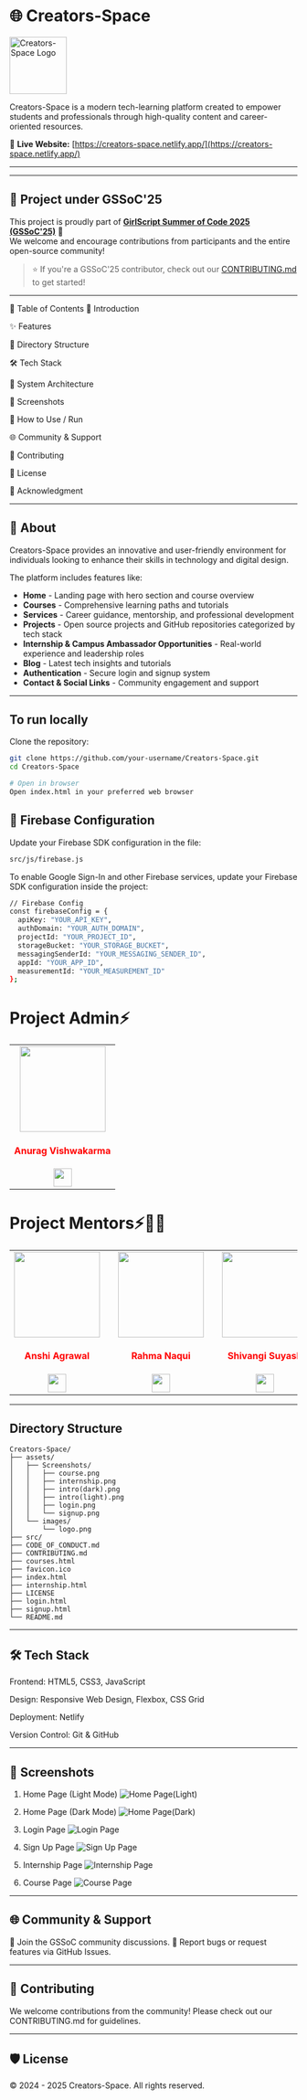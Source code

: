 # 🌐 Creators-Space

<img src="./assets/images/logo.png" alt="Creators-Space Logo" height="100px" />


Creators-Space is a modern tech-learning platform created to empower students and professionals through high-quality content and career-oriented resources.

🔗 **Live Website:** [https://creators-space.netlify.app/](https://creators-space.netlify.app/)

---
---

## 🚀 Project under GSSoC'25

This project is proudly part of **[GirlScript Summer of Code 2025 (GSSoC'25)](https://gssoc.girlscript.tech/)** 🎉  
We welcome and encourage contributions from participants and the entire open-source community!

> ⭐ If you're a GSSoC'25 contributor, check out our [CONTRIBUTING.md](./CONTRIBUTING.md) to get started!


---
📌 Table of Contents
🎯 Introduction

✨ Features

📁 Directory Structure

🛠 Tech Stack

🧠 System Architecture

📸 Screenshots

🚀 How to Use / Run

🌐 Community & Support

🤝 Contributing

📄 License

🌟 Acknowledgment


---

## 📌 About

Creators-Space provides an innovative and user-friendly environment for individuals looking to enhance their skills in technology and digital design. 

The platform includes features like:

- **Home** - Landing page with hero section and course overview
- **Courses** - Comprehensive learning paths and tutorials
- **Services** - Career guidance, mentorship, and professional development
- **Projects** - Open source projects and GitHub repositories categorized by tech stack
- **Internship & Campus Ambassador Opportunities** - Real-world experience and leadership roles
- **Blog** - Latest tech insights and tutorials
- **Authentication** - Secure login and signup system
- **Contact & Social Links** - Community engagement and support
---
## To run locally
Clone the repository:

```bash
git clone https://github.com/your-username/Creators-Space.git
cd Creators-Space

# Open in browser
Open index.html in your preferred web browser
```
## 🔑 Firebase Configuration

Update your Firebase SDK configuration in the file:

```bash
src/js/firebase.js
```

To enable Google Sign-In and other Firebase services, update your Firebase SDK configuration inside the project:

```bash
// Firebase Config
const firebaseConfig = {
  apiKey: "YOUR_API_KEY",  
  authDomain: "YOUR_AUTH_DOMAIN",  
  projectId: "YOUR_PROJECT_ID",  
  storageBucket: "YOUR_STORAGE_BUCKET",  
  messagingSenderId: "YOUR_MESSAGING_SENDER_ID",  
  appId: "YOUR_APP_ID",  
  measurementId: "YOUR_MEASUREMENT_ID"  
};
```

<!--
## 👨‍💻 Developer

**Anurag Vishwakarma**  
🔗 [LinkedIn Profile](https://www.linkedin.com/in/anuragvishwakarma/)
-->

 # Project Admin⚡
 
<table>
<tr>
<td align="center"><a href="https://github.com/vishanurag"><img src="https://avatars.githubusercontent.com/u/126074487?v=4" width=150px height=150px /></a></br> <h4 style="color:red;">Anurag Vishwakarma</h4>
 <a href="https://www.linkedin.com/in/anuragvishwakarma/"><img src="https://img.icons8.com/fluency/2x/linkedin.png" width="32px" height="32px"></img></a>
</td>
</tr>
</table>

 # Project Mentors⚡🧑‍💻
 
<table>
<tr>
<td align="center"><a href="https://github.com/anshiagrawal22"><img src="https://avatars.githubusercontent.com/u/147601739?v=4" width=150px height=150px /></a></br> <h4 style="color:red;">Anshi Agrawal</h4>
 <a href="https://www.linkedin.com/in/anshiagrawal22/"><img src="https://img.icons8.com/fluency/2x/linkedin.png" width="32px" height="32px"></img></a>
</td>
<td></td>
<td align="center"><a href="https://github.com/Rahma5983"><img src="https://avatars.githubusercontent.com/u/218832021?v=4" width=150px height=150px /></a></br> <h4 style="color:red;">Rahma Naqui</h4>
 <a href="https://www.linkedin.com/in/rahma-naqui/"><img src="https://img.icons8.com/fluency/2x/linkedin.png" width="32px" height="32px"></img></a>
</td>
<td></td>
<td align="center"><a href="https://github.com/Shivangi10-10"><img src="https://avatars.githubusercontent.com/u/107495159?v=4" width=150px height=150px /></a></br> <h4 style="color:red;">Shivangi Suyash</h4>
 <a href="https://www.linkedin.com/in/shivangi-suyash-05a484259/"><img src="https://img.icons8.com/fluency/2x/linkedin.png" width="32px" height="32px"></img></a>
</td>
</tr>
</table>

---

## Directory Structure

```
Creators-Space/
├── assets/
│   ├── Screenshots/
│   │   ├── course.png
│   │   ├── internship.png
│   │   ├── intro(dark).png
│   │   ├── intro(light).png
│   │   ├── login.png
│   │   └── signup.png
│   └── images/
│       └── logo.png
├── src/
├── CODE_OF_CONDUCT.md
├── CONTRIBUTING.md
├── courses.html
├── favicon.ico
├── index.html
├── internship.html
├── LICENSE
├── login.html
├── signup.html
└── README.md
```
---

## 🛠 Tech Stack
Frontend: HTML5, CSS3, JavaScript

Design: Responsive Web Design, Flexbox, CSS Grid

Deployment: Netlify

Version Control: Git & GitHub

---

## 📸 Screenshots


1. Home Page (Light Mode)
![Home Page(Light)](screenshots/intro(light).png)

2.  Home Page (Dark Mode)
![Home Page(Dark)](screenschots/intro(dark).png)

3. Login Page
![Login Page](screenshots/login.png)

4. Sign Up Page
![Sign Up Page](screenshots/signup.png)

5. Internship Page
![Internship Page](screenshots/internship.png)

6. Course Page
![Course Page](screenshots/course.png)

---
## 🌐 Community & Support
💬 Join the GSSoC community discussions.
🐛 Report bugs or request features via GitHub Issues.

---

## 🤝 Contributing
We welcome contributions from the community!
Please check out our CONTRIBUTING.md for guidelines.

---

## 🛡️ License

© 2024 - 2025 Creators-Space. All rights reserved.
